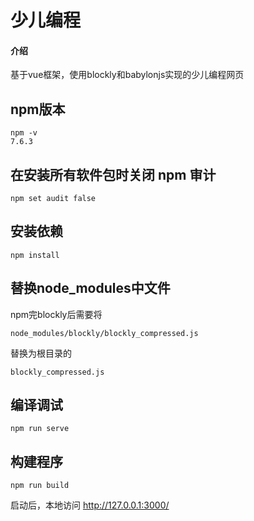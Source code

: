 # 少儿编程

#### 介绍
基于vue框架，使用blockly和babylonjs实现的少儿编程网页



## npm版本
```
npm -v
7.6.3
```

## 在安装所有软件包时关闭 npm 审计
```
npm set audit false
```

## 安装依赖
```
npm install
```

## 替换node_modules中文件
npm完blockly后需要将
```angular2html
node_modules/blockly/blockly_compressed.js
```
替换为根目录的
```
blockly_compressed.js
```

## 编译调试
```
npm run serve
```

## 构建程序
```
npm run build
```

启动后，本地访问 http://127.0.0.1:3000/